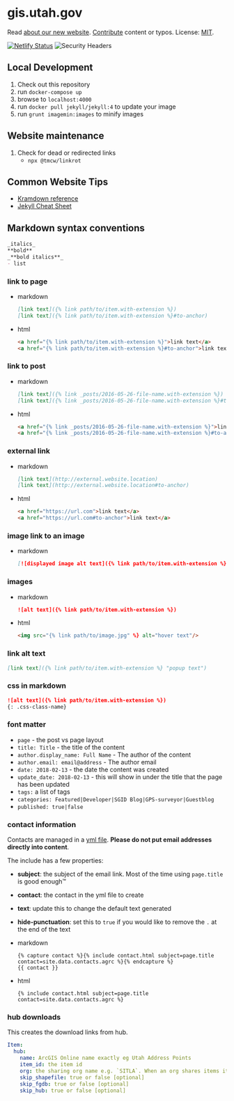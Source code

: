 # gis.utah.gov

Read [about our new website](https://gis.utah.gov/about-our-new-v6-website-in-ghpages).
[Contribute](https://gis.utah.gov/about/contributing/) content or typos.
License: [MIT](/LICENSE).

[![Netlify Status](https://api.netlify.com/api/v1/badges/29158e9e-9b1c-4d85-995b-a3ca444ff187/deploy-status)](https://app.netlify.com/sites/gis-utah-gov/deploys) ![Security Headers](https://img.shields.io/security-headers?url=https%3A%2F%2Fsecurityheaders.com%2F%3Fq%3Dgis.utah.gov%26followRedirects%3Don)

## Local Development

1. Check out this repository
1. run `docker-compose up`
1. browse to `localhost:4000`
1. run `docker pull jekyll/jekyll:4` to update your image
1. run `grunt imagemin:images` to minify images

## Website maintenance

1. Check for dead or redirected links
   - `npx @tmcw/linkrot`

## Common Website Tips

- [Kramdown reference](http://kramdown.gettalong.org/quickref.html)
- [Jekyll Cheat Sheet](http://cheat.jekyll.tips/)

## Markdown syntax conventions

```md
_italics_
**bold**
_**bold italics**_
- list
```

### link to page

- markdown

  ```md
  [link text]({% link path/to/item.with-extension %})
  [link text]({% link path/to/item.with-extension %}#to-anchor)
  ```

- html

  ```html
  <a href="{% link path/to/item.with-extension %}">link text</a>
  <a href="{% link path/to/item.with-extension %}#to-anchor">link text</a>
  ```

### link to post

- markdown

  ```md
  [link text]({% link _posts/2016-05-26-file-name.with-extension %})
  [link text]({% link _posts/2016-05-26-file-name.with-extension %}#to-anchor)
  ```

- html

  ```html
  <a href="{% link _posts/2016-05-26-file-name.with-extension %}">link text</a>
  <a href="{% link _posts/2016-05-26-file-name.with-extension %}#to-anchor">link text</a>
  ```

### external link

- markdown

  ```md
  [link text](http://external.website.location)
  [link text](http://external.website.location#to-anchor)
  ```
  
- html

  ```html
  <a href="https://url.com">link text</a>
  <a href="https://url.com#to-anchor">link text</a>
  ```
  
### image link to an image

- markdown

   ```md
   [![displayed image alt text]({% link path/to/item.with-extension %})](![link to alt text]({% link path/to/item.with-extension %})
   ```

### images

- markdown

  ```md
  ![alt text]({% link path/to/item.with-extension %})
  ```

- html

  ```html
  <img src="{% link path/to/image.jpg" %} alt="hover text"/>
  ```

### link alt text

```md
[link text]({% link path/to/item.with-extension %} "popup text")
```

### css in markdown

```md
![alt text]({% link path/to/item.with-extension %})
{: .css-class-name}
```

### font matter

- `page` - the post vs page layout
- `title: Title` - the title of the content
- `author.display_name: Full Name` - The author of the content
- `author.email: email@address` - The author email
- `date: 2018-02-13` - the date the content was created
- `update_date: 2018-02-13` - this will show in under the title that the page has been updated
- `tags:` a list of tags
- `categories: Featured|Developer|SGID Blog|GPS-surveyor|Guestblog`
- `published: true|false`

### contact information

Contacts are managed in a [yml file](./_data/contacts.yml). **Please do not put email addresses directly into content**.

The include has a few properties:

- **subject**: the subject of the email link. Most of the time using `page.title` is good enough™
- **contact**: the contact in the yml file to create
- **text**: update this to change the default text generated
- **hide-punctuation**: set this to `true` if you would like to remove the `.` at the end of the text

- markdown

  ```liquid
  {% capture contact %}{% include contact.html subject=page.title contact=site.data.contacts.agrc %}{% endcapture %}
  {{ contact }}
  ```

- html

  ```liquid
  {% include contact.html subject=page.title contact=site.data.contacts.agrc %}
  ```

### hub downloads

This creates the download links from hub.

```yml
Item:
  hub:
    name: ArcGIS Online name exactly eg Utah Address Points
    item_id: the item id
    org: the sharing org name e.g. `SITLA`. When an org shares items it gets prefixed with their name e.g. `/SITLA::land-ownership`
    skip_shapefile: true or false [optional]
    skip_fgdb: true or false [optional]
    skip_hub: true or false [optional]
```
